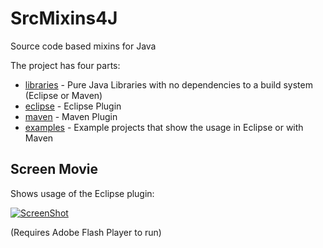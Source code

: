 SrcMixins4J
===========

Source code based mixins for Java

The project has four parts:
* [libraries](https://github.com/fuinorg/srcmixins4j-libraries "srcmixins4j-libraries") - Pure Java Libraries with no dependencies to a build system (Eclipse or Maven)
* [eclipse](https://github.com/fuinorg/srcmixins4j-eclipse "srcmixins4j-eclipse") - Eclipse Plugin 
* [maven](https://github.com/fuinorg/srcmixins4j-maven "srcmixins4j-maven") - Maven Plugin
* [examples](https://github.com/fuinorg/SrcMixins4J/tree/master/examples "Example Projects") - Example projects that show the usage in Eclipse or with Maven


Screen Movie
------------

Shows usage of the Eclipse plugin:

[![ScreenShot](https://raw.github.com/fuinorg/SrcMixins4J/master/eclipse/srcmixins4j-eclipse-example.jpg)](http://www.fuin.org/files/srcmixins4j-eclipse-example.swf)

(Requires Adobe Flash Player to run)

